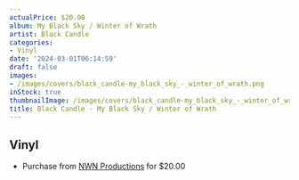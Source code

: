 ```yaml
---
actualPrice: $20.00
album: My Black Sky / Winter of Wrath
artist: Black Candle
categories:
- Vinyl
date: '2024-03-01T06:14:59'
draft: false
images:
- /images/covers/black_candle-my_black_sky_-_winter_of_wrath.png
inStock: true
thumbnailImage: /images/covers/black_candle-my_black_sky_-_winter_of_wrath-thumb.png
title: Black Candle - My Black Sky / Winter of Wrath
---
```


## Vinyl
* Purchase from [NWN Productions](http://shop.nwnprod.com/index.php?route=product/product&path=75&product_id=43140&sort=pd.name&order=ASC) for $20.00
